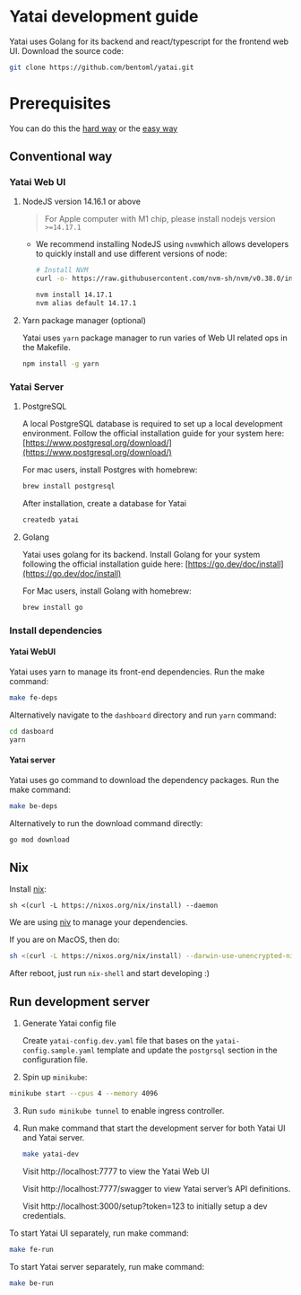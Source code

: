 # Yatai development guide

Yatai uses Golang for its backend and react/typescript for the frontend web UI. Download the source code:

```bash
git clone https://github.com/bentoml/yatai.git
```

# Prerequisites

You can do this the [hard way](#conventional-way) or the [easy way](#nix)

## Conventional way

### Yatai Web UI

1. NodeJS version 14.16.1 or above

    > For Apple computer with M1 chip, please install nodejs version `>=14.17.1`
    >
    - We recommend installing NodeJS using `nvm`which allows developers to quickly install and use different versions of node:

        ```bash
        # Install NVM
        curl -o- https://raw.githubusercontent.com/nvm-sh/nvm/v0.38.0/install.sh | bash

        nvm install 14.17.1
        nvm alias default 14.17.1
        ```

2. Yarn package manager (optional)

    Yatai uses `yarn` package manager to run varies of Web UI related ops in the Makefile.

    ```bash
    npm install -g yarn
    ```


### Yatai Server

1. PostgreSQL

    A local PostgreSQL database is required to set up a local development environment. Follow the official installation guide for your system here: [https://www.postgresql.org/download/](https://www.postgresql.org/download/)

    For mac users, install Postgres with homebrew:

    ```bash
    brew install postgresql
    ```

    After installation, create a database for Yatai

    ```bash
    createdb yatai
    ```

2. Golang

    Yatai uses golang for its backend. Install Golang for your system following the official installation guide here: [https://go.dev/doc/install](https://go.dev/doc/install)

    For Mac users, install Golang with homebrew:

    ```bash
    brew install go
    ```


### Install dependencies

#### Yatai WebUI

Yatai uses yarn to manage its front-end dependencies.  Run the make command:

```bash
make fe-deps
```

Alternatively navigate to the `dashboard` directory and run `yarn` command:

```bash
cd dasboard
yarn
```

#### Yatai server

Yatai uses go command to download the dependency packages.  Run the make command:

```bash
make be-deps
```

Alternatively to run the download command directly:

```bash
go mod download
```

## Nix

Install [nix](https://nixos.org/download.html):
```shell
sh <(curl -L https://nixos.org/nix/install) --daemon
```

We are using [niv](https://github.com/nmattia/niv) to manage your dependencies.

If you are on MacOS, then do:
```bash
sh <(curl -L https://nixos.org/nix/install) --darwin-use-unencrypted-nix-store-volume --daemon
```

After reboot, just run `nix-shell` and start developing :)

## Run development server

1. Generate Yatai config file

    Create `yatai-config.dev.yaml` file that bases on the `yatai-config.sample.yaml` template and update the `postgrsql` section in the configuration file.

2. Spin up `minikube`:
```bash
minikube start --cpus 4 --memory 4096
```

3. Run `sudo minikube tunnel` to enable ingress controller.

4. Run make command that start the development server for both Yatai UI and Yatai server.

    ```bash
    make yatai-dev
    ```

    Visit http://localhost:7777 to view the Yatai Web UI

    Visit http://localhost:7777/swagger to view Yatai server’s API definitions.

    Visit http://localhost:3000/setup?token=123 to initially setup a dev
    credentials.


To start Yatai UI separately, run make command:

```bash
make fe-run
```

To start Yatai server separately, run make command:

```bash
make be-run
```
